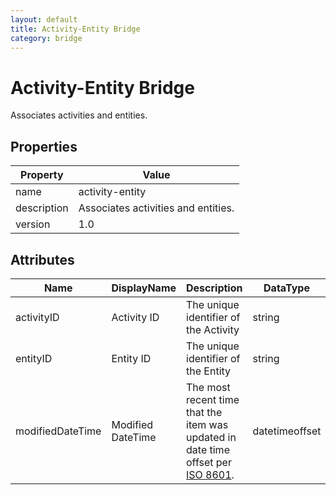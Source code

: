 ```yaml
---
layout: default
title: Activity-Entity Bridge 
category: bridge
---
```


# Activity-Entity Bridge

Associates activities and entities.

## Properties

| Property    | Value                               |
| ----------- | ----------------------------------- |
| name        | activity-entity                     |
| description | Associates activities and entities. |
| version     | 1.0                                 |

## Attributes 

| Name         | DisplayName   | Description                           | DataType | Required? | isNullable |
| ------------ | ------------- | ------------------------------------- | -------- | --------- | ---------- |
| activityID   | Activity ID   | The unique identifier of the Activity | string   | yes       | false      |
| entityID | Entity ID | The unique identifier of the Entity | string   | yes       | false      |
| modifiedDateTime | Modified DateTime | The most recent time that the item was updated in date time offset per [ISO 8601](https://www.wikipedia.org/wiki/ISO_8601). | datetimeoffset | no        | true       |
